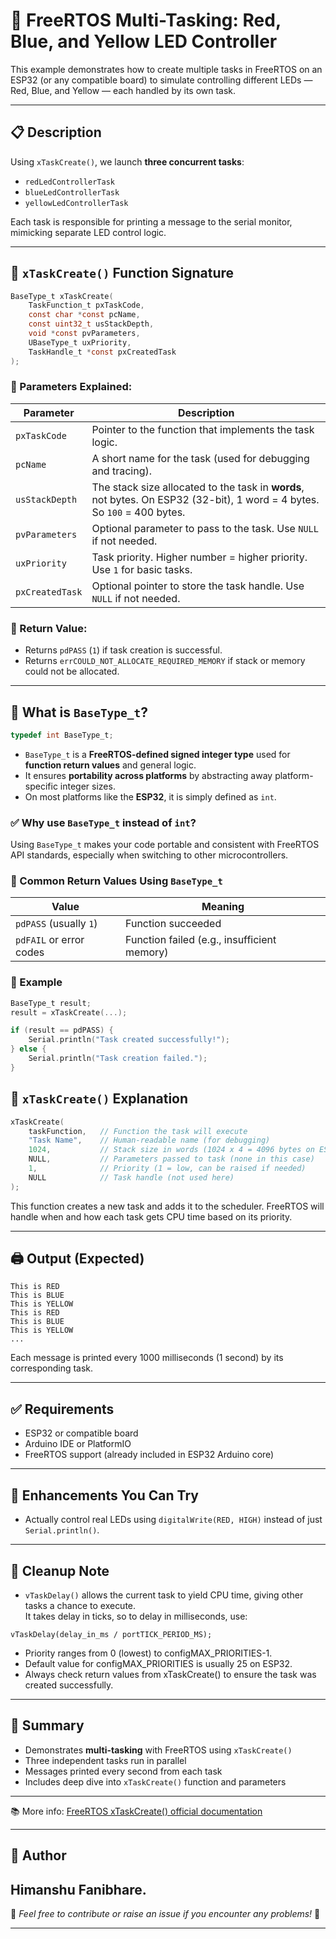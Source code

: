 # 🧠 FreeRTOS Multi-Tasking: Red, Blue, and Yellow LED Controller

This example demonstrates how to create multiple tasks in FreeRTOS on an ESP32 (or any compatible board) to simulate controlling different LEDs — Red, Blue, and Yellow — each handled by its own task.

---

## 📋 Description

Using `xTaskCreate()`, we launch **three concurrent tasks**:
- `redLedControllerTask`
- `blueLedControllerTask`
- `yellowLedControllerTask`

Each task is responsible for printing a message to the serial monitor, mimicking separate LED control logic.


---

## 🧠 `xTaskCreate()` Function Signature

```c
BaseType_t xTaskCreate(
    TaskFunction_t pxTaskCode,
    const char *const pcName,
    const uint32_t usStackDepth,
    void *const pvParameters,
    UBaseType_t uxPriority,
    TaskHandle_t *const pxCreatedTask
);
```

### 📌 Parameters Explained:

| Parameter           | Description |
|---------------------|-------------|
| `pxTaskCode`        | Pointer to the function that implements the task logic. |
| `pcName`            | A short name for the task (used for debugging and tracing). |
| `usStackDepth`      | The stack size allocated to the task in **words**, not bytes. On ESP32 (32-bit), 1 word = 4 bytes. So `100` = 400 bytes. |
| `pvParameters`      | Optional parameter to pass to the task. Use `NULL` if not needed. |
| `uxPriority`        | Task priority. Higher number = higher priority. Use `1` for basic tasks. |
| `pxCreatedTask`     | Optional pointer to store the task handle. Use `NULL` if not needed. |

### 🔁 Return Value:
- Returns `pdPASS` (`1`) if task creation is successful.
- Returns `errCOULD_NOT_ALLOCATE_REQUIRED_MEMORY` if stack or memory could not be allocated.

---

## 📘 What is `BaseType_t`?

```c
typedef int BaseType_t;
```

- `BaseType_t` is a **FreeRTOS-defined signed integer type** used for **function return values** and general logic.
- It ensures **portability across platforms** by abstracting away platform-specific integer sizes.
- On most platforms like the **ESP32**, it is simply defined as `int`.

### ✅ Why use `BaseType_t` instead of `int`?

Using `BaseType_t` makes your code portable and consistent with FreeRTOS API standards, especially when switching to other microcontrollers.

### 🧪 Common Return Values Using `BaseType_t`

| Value                          | Meaning                                      |
|-------------------------------|----------------------------------------------|
| `pdPASS` (usually `1`)        | Function succeeded                           |
| `pdFAIL` or error codes       | Function failed (e.g., insufficient memory)  |

### 🧠 Example

```c
BaseType_t result;
result = xTaskCreate(...);

if (result == pdPASS) {
    Serial.println("Task created successfully!");
} else {
    Serial.println("Task creation failed.");
}
```

## 🧠 `xTaskCreate()`  Explanation

```c
xTaskCreate(
    taskFunction,   // Function the task will execute
    "Task Name",    // Human-readable name (for debugging)
    1024,           // Stack size in words (1024 x 4 = 4096 bytes on ESP32)
    NULL,           // Parameters passed to task (none in this case)
    1,              // Priority (1 = low, can be raised if needed)
    NULL            // Task handle (not used here)
);
```

This function creates a new task and adds it to the scheduler. FreeRTOS will handle when and how each task gets CPU time based on its priority.

---

## 🖨️ Output (Expected)

```
This is RED
This is BLUE
This is YELLOW
This is RED
This is BLUE
This is YELLOW
...
```

Each message is printed every 1000 milliseconds (1 second) by its corresponding task.

---

## ✅ Requirements

- ESP32 or compatible board
- Arduino IDE or PlatformIO
- FreeRTOS support (already included in ESP32 Arduino core)

---

## 🧩 Enhancements You Can Try

- Actually control real LEDs using `digitalWrite(RED, HIGH)` instead of just `Serial.println()`.
---

## 🧼 Cleanup Note

- `vTaskDelay()` allows the current task to yield CPU time, giving other tasks a chance to execute.  
It takes delay in ticks, so to delay in milliseconds, use:

```
vTaskDelay(delay_in_ms / portTICK_PERIOD_MS);
```
- Priority ranges from 0 (lowest) to configMAX_PRIORITIES-1. 
- Default value for configMAX_PRIORITIES is usually 25 on ESP32.
- Always check return values from xTaskCreate() to ensure the task was created successfully.
---

## 📌 Summary

- Demonstrates **multi-tasking** with FreeRTOS using `xTaskCreate()`
- Three independent tasks run in parallel
- Messages printed every second from each task
- Includes deep dive into `xTaskCreate()` function and parameters
---

📚 More info: [FreeRTOS xTaskCreate() official documentation](https://www.freertos.org/a00125.html)


---

## 👤 Author
 **Himanshu Fanibhare**.
---

📌 *Feel free to contribute or raise an issue if you encounter any problems!* 🚀

---

